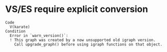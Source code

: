 # VS/ES require explicit conversion

    Code
      V(karate)
    Condition
      Error in `warn_version()`:
      ! This graph was created by a now unsupported old igraph version.
        Call upgrade_graph() before using igraph functions on that object.

